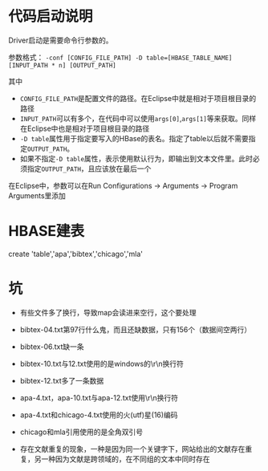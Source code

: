 # 代码启动说明

Driver启动是需要命令行参数的。

参数格式：
`-conf [CONFIG_FILE_PATH] -D table=[HBASE_TABLE_NAME] [INPUT_PATH * n] [OUTPUT_PATH]`

其中
- `CONFIG_FILE_PATH`是配置文件的路径。在Eclipse中就是相对于项目根目录的路径
- `INPUT_PATH`可以有多个，在代码中可以使用`args[0]`,`args[1]`等来获取。同样在Eclipse中也是相对于项目根目录的路径
- `-D table`属性用于指定要写入的HBase的表名。指定了table以后就不需要指定`OUTPUT_PATH`。
- 如果不指定`-D table`属性，表示使用默认行为，即输出到文本文件里。此时必须指定`OUTPUT_PATH`，且应该放在最后一个

在Eclipse中，参数可以在Run Configurations -> Arguments -> Program Arguments里添加

# HBASE建表
create 'table','apa','bibtex','chicago','mla'
# 坑

- 有些文件多了换行，导致map会读进来空行，这个要处理

- bibtex-04.txt第97行什么鬼，而且还缺数据，只有156个（数据间空两行）

- bibtex-06.txt缺一条

- bibtex-10.txt与12.txt使用的是windows的\r\n换行符

- bibtex-12.txt多了一条数据

- apa-4.txt，apa-10.txt与apa-12.txt使用\r\n换行符

- apa-4.txt和chicago-4.txt使用的火(utf)星(16)编码

- chicago和mla引用使用的是全角双引号
- 存在文献重复的现象，一种是因为同一个关键字下，网站给出的文献存在重复，另一种因为文献是跨领域的，在不同组的文本中同时存在

